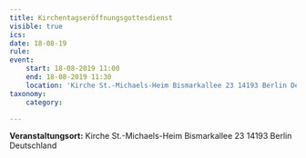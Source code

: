 ```yaml
---
title: Kirchentagseröffnungsgottesdienst
visible: true
ics: 
date: 18-08-19
rule: 
event:
	start: 18-08-2019 11:00
	end: 18-08-2019 11:30
	location: 'Kirche St.-Michaels-Heim Bismarkallee 23 14193 Berlin Deutschland'
taxonomy:
	category: 

---
```




**Veranstaltungsort:** Kirche St.-Michaels-Heim
Bismarkallee 23
14193 Berlin
Deutschland

